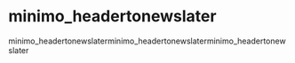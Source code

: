 # minimo_headertonewslater
minimo_headertonewslaterminimo_headertonewslaterminimo_headertonewslater
